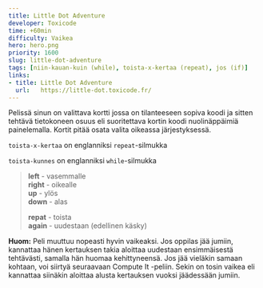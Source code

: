 ```yaml
---
title: Little Dot Adventure
developer: Toxicode
time: +60min
difficulty: Vaikea
hero: hero.png
priority: 1600
slug: little-dot-adventure
tags: [niin-kauan-kuin (while), toista-x-kertaa (repeat), jos (if)]
links:
- title: Little Dot Adventure
  url:   https://little-dot.toxicode.fr/
---
```


Pelissä sinun on valittava kortti jossa on tilanteeseen sopiva koodi ja sitten tehtävä tietokoneen osuus eli suoritettava kortin koodi nuolinäppäimiä painelemalla. Kortit pitää osata valita oikeassa järjestyksessä.

`toista-x-kertaa` on englanniksi `repeat`-silmukka

`toista-kunnes` on englanniksi `while`-silmukka


> **left** - vasemmalle \
> **right** - oikealle \
> **up** - ylös \
> **down** - alas
>
> **repat** - toista \
> **again** - uudestaan (edellinen käsky)

**Huom:** Peli muuttuu nopeasti hyvin vaikeaksi. Jos oppilas jää jumiin, kannattaa hänen kertauksen takia aloittaa uudestaan ensimmäisestä tehtävästi, samalla hän huomaa kehittyneensä. Jos jää vieläkin samaan kohtaan, voi siirtyä seuraavaan Compute It -peliin. Sekin on tosin vaikea eli kannattaa siinäkin aloittaa alusta kertauksen vuoksi jäädessään jumiin.

